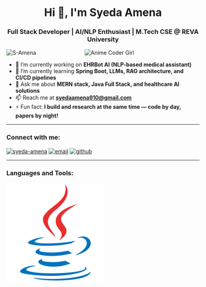 <h1 align="center">Hi 👋, I'm Syeda Amena</h1>
<h3 align="center">Full Stack Developer | AI/NLP Enthusiast | M.Tech CSE @ REVA University</h3>

<img align="right" alt="Anime Coder Girl" width="300" src="https://ih1.redbubble.net/image.5090010264.0391/st,large,507x507-pad,600x600,f8f8f8.u9.webp">

<p align="left"> <img src="https://komarev.com/ghpvc/?username=S-Amena&label=Profile%20views&color=0e75b6&style=flat" alt="S-Amena" /> </p>

- 🔭 I’m currently working on **EHRBot AI (NLP-based medical assistant)**  
- 🌱 I’m currently learning **Spring Boot, LLMs, RAG architecture, and CI/CD pipelines**  
- 💬 Ask me about **MERN stack, Java Full Stack, and healthcare AI solutions**  
- 📫 Reach me at **syedaamena910@gmail.com**  
- ⚡ Fun fact: **I build and research at the same time — code by day, papers by night!**  

---

<h3 align="left">Connect with me:</h3>
<p align="left">
<a href="https://www.linkedin.com/in/syeda-amena-a8211328b" target="blank"><img align="center" src="https://raw.githubusercontent.com/rahuldkjain/github-profile-readme-generator/master/src/images/icons/Social/linked-in-alt.svg" alt="syeda-amena" height="30" width="40" /></a>
<a href="mailto:syedaamena910@gmail.com" target="blank"><img align="center" src="https://cdn-icons-png.flaticon.com/512/732/732200.png" alt="email" height="30" width="30" /></a>
<a href="https://github.com/S-Amena" target="blank"><img align="center" src="https://cdn-icons-png.flaticon.com/512/25/25231.png" alt="github" height="30" width="30" /></a>
</p>

---

<h3 align="left">Languages and Tools:</h3>
<p align="left">
  <a href="#"><img src="https://raw.githubusercontent.com/devicons/devicon/master/icons/java/java-original.svg"



 

